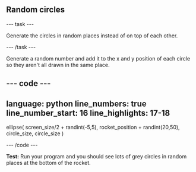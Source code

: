 <h2 class="c-project-heading--task">Random circles</h2>

--- task ---

Generate the circles in random places instead of on top of each other. 

--- /task ---

Generate a random number and add it to the x and y position of each circle so they aren't all drawn in the same place.

--- code ---
---
language: python
line_numbers: true
line_number_start: 16
line_highlights: 17-18
---

ellipse(
    screen_size/2 + randint(-5,5), 
    rocket_position + randint(20,50), 
    circle_size, 
    circle_size
)   

--- /code ---
   

**Test:** Run your program and you should see lots of grey circles in random places at the bottom of the rocket. 
